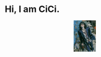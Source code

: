 # Hi, I am CiCi.

<div align="center">
<img height="100" alt="JPG" align="center" src="IMG_0380.jpg">
</div>

</br>
</br>
</br>
